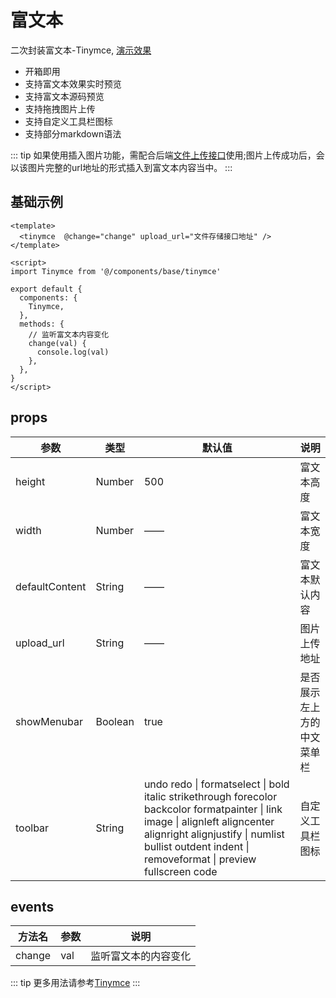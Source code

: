 # 富文本

二次封装富文本-Tinymce, [演示效果](http://face.cms.7yue.pro/#/custom/tinymce)

- 开箱即用
- 支持富文本效果实时预览
- 支持富文本源码预览
- 支持拖拽图片上传
- 支持自定义工具栏图标
- 支持部分markdown语法

::: tip
如果使用插入图片功能，需配合后端[文件上传接口](http://doc.cms.7yue.pro/lin/server/koa/file.html)使用;图片上传成功后，会以该图片完整的url地址的形式插入到富文本内容当中。
:::

## 基础示例

``` vue
<template>
  <tinymce  @change="change" upload_url="文件存储接口地址" />
</template>

<script>
import Tinymce from '@/components/base/tinymce'

export default {
  components: {
    Tinymce,
  },
  methods: {
    // 监听富文本内容变化
    change(val) {
      console.log(val)
    },
  },
}
</script>
```

## props


参数 | 类型 | 默认值 | 说明
--- | ---| ---| ---|
height| Number | 500 | 富文本高度
width | Number | —— | 富文本宽度
defaultContent | String | —— | 富文本默认内容
upload_url | String | —— | 图片上传地址
showMenubar | Boolean | true | 是否展示左上方的中文菜单栏
toolbar | String | undo redo \| formatselect \| bold italic strikethrough forecolor backcolor formatpainter \| link image \| alignleft aligncenter alignright alignjustify \| numlist bullist outdent indent \| removeformat \| preview fullscreen code | 自定义工具栏图标

## events

方法名 | 参数 | 说明
--- | ---| ---
change| val | 监听富文本的内容变化

::: tip
更多用法请参考[Tinymce](https://www.tiny.cloud/docs/demo/full-featured/)
:::


